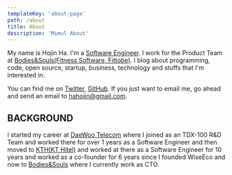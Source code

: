 ```yaml
---
templateKey: 'about-page'
path: /about
title: About
description: 'Mimul About'
---
```


My name is Hojin Ha. I'm a [Software Engineer](https://github.com/mimul). I work for the Product Team at [Bodies&Souls(Fitness Software, Fittobe)](https://www.fittobe.com/). I blog about programming, code, open source, startup, business, technology and stuffs that I'm interested in.

You can find me on [Twitter](https://twitter.com/mimul), [GitHub](https://github.com/mimul). If you just want to email me, go ahead and send an email to [hahojin@gmail.com](mailto:hahojin@gmail.com).

## BACKGROUND

I started my career at [DaeWoo Telecom](http://www.mercury.co.kr/history/) where I joined as an TDX-100 R&D Team and worked there for over 1 years as a Software Engineer and then moved to [KTH(KT Hitel)](https://www.kthcorp.com/) and worked at there as a Software Engineer for 10 years and worked as a co-founder for 6 years since I founded WiseEco and now to [Bodies&Souls](https://www.fittobe.com/) where I currently work as CTO.
